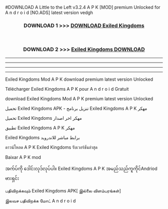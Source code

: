 #DOWNLOAD A Little to the Left v3.2.4 A P K [MOD] premium Unlocked for A n d r o i d [NO.ADS] latest version vedgh 



<div align="center">

<h3>DOWNLOAD 1 >>> <a href="https://downloadmod1.web.app/?judul=Exiled Kingdoms ">DOWNLOAD Exiled Kingdoms </a></h3><br>

<h3>DOWNLOAD 2 >>> <a href="https://downloadmod1.web.app/?judul=Exiled Kingdoms ">Exiled Kingdoms  DOWNLOAD </a></h3>

</div>


----------------------------------------------------------

----------------------------------------------------------

----------------------------------------------------------

----------------------------------------------------------


Exiled Kingdoms  Mod A P K download premium latest version Unlocked

Télécharger Exiled Kingdoms  A P K pour A n d r o i d Gratuit

download Exiled Kingdoms  Mod A P K premium latest version Unlocked

تحميل Exiled Kingdoms  APK - تنزيل برنامج Exiled Kingdoms  A P K مهكر

تحميل Exiled Kingdoms  مهكر اخر اصدار

تطبيق Exiled Kingdoms  A P K مهكر

Exiled Kingdoms  برابط مباشر للاندرويد

ดาวน์โหลด A P K Exiled Kingdoms  รับเวอร์ชันล่าสุด

Baixar A P K mod

အက်ပ်ကို ဒေါင်းလုဒ်လုပ်ပါ။ Exiled Kingdoms  A P K အမည်သည်ကူကိုင်Andriod ဗားရှင်း

பதிவிறக்கவும் Exiled Kingdoms  APK[ இல்லை விளம்பரங்கள்] 
 
இலவச பதிவிறக்க மோட் A n d r o i d



